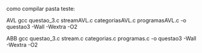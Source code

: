 como compilar pasta teste:

AVL
gcc questao_3.c streamAVL.c categoriasAVL.c programasAVL.c -o questao3 -Wall -Wextra -O2

ABB
gcc questao_3.c stream.c categorias.c programas.c -o questao3 -Wall -Wextra -O2
